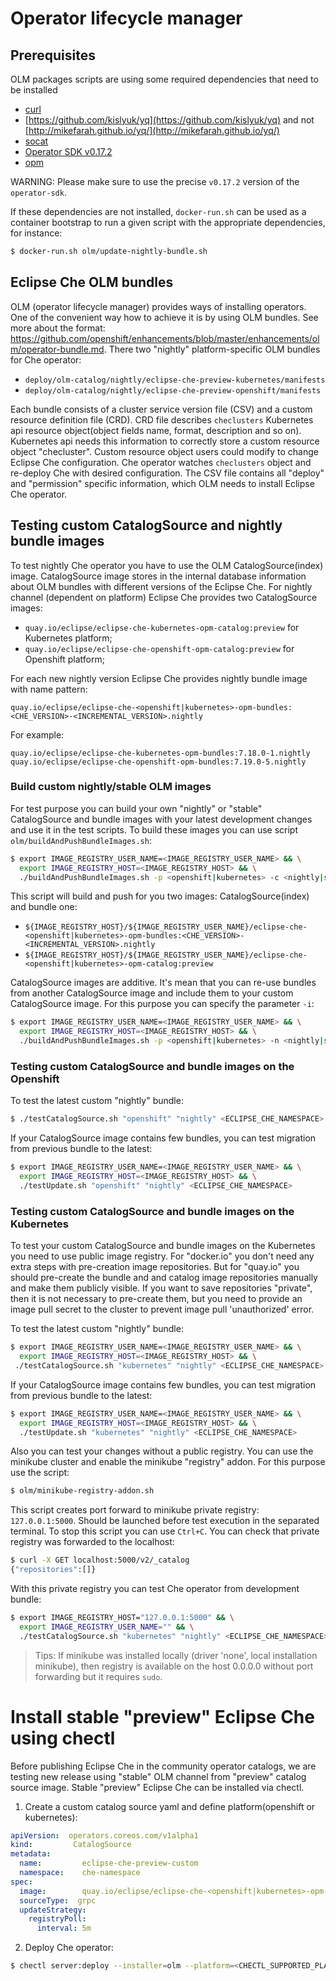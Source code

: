 # Operator lifecycle manager

## Prerequisites

OLM packages scripts are using some required dependencies that need to be installed
 - [curl](https://curl.haxx.se/)
 - [https://github.com/kislyuk/yq](https://github.com/kislyuk/yq) and not [http://mikefarah.github.io/yq/](http://mikefarah.github.io/yq/)
 - [socat](http://www.dest-unreach.org/socat/)
 - [Operator SDK v0.17.2](https://github.com/operator-framework/operator-sdk/blob/v0.10.0/doc/user/install-operator-sdk.md)
 - [opm](https://github.com/operator-framework/operator-registry/releases/tag/v1.15.1)

WARNING: Please make sure to use the precise `v0.17.2` version of the `operator-sdk`.

If these dependencies are not installed, `docker-run.sh` can be used as a container bootstrap to run a given script with the appropriate dependencies, for instance:

```bash
$ docker-run.sh olm/update-nightly-bundle.sh
```

## Eclipse Che OLM bundles

OLM (operator lifecycle manager) provides ways of installing operators. One of the convenient way how to achieve it is by using OLM bundles. See more about the format: https://github.com/openshift/enhancements/blob/master/enhancements/olm/operator-bundle.md. There two "nightly" platform-specific OLM bundles for Сhe operator:

- `deploy/olm-catalog/nightly/eclipse-che-preview-kubernetes/manifests`
- `deploy/olm-catalog/nightly/eclipse-che-preview-openshift/manifests`

Each bundle consists of a cluster service version file (CSV) and a custom resource definition file (CRD). CRD file describes `checlusters` Kubernetes api resource object(object fields name, format, description and so on). Kubernetes api needs this information to correctly store a custom resource object "checluster". Custom resource object users could modify to change Eclipse Che configuration. Che operator watches `checlusters` object and re-deploy Che with desired configuration. The CSV file contains all "deploy" and "permission" specific information, which OLM needs to install Eclipse Che operator.

## Testing custom CatalogSource and nightly bundle images

To test nightly Che operator you have to use the OLM CatalogSource(index) image.
CatalogSource image stores in the internal database information about OLM bundles with different versions of the Eclipse Che. For nightly channel (dependent on platform) Eclipse Che provides two CatalogSource images:

 - `quay.io/eclipse/eclipse-che-kubernetes-opm-catalog:preview` for Kubernetes platform;
 - `quay.io/eclipse/eclipse-che-openshift-opm-catalog:preview` for Openshift platform;

For each new nightly version Eclipse Che provides nightly bundle image with name pattern:

`quay.io/eclipse/eclipse-che-<openshift|kubernetes>-opm-bundles:<CHE_VERSION>-<INCREMENTAL_VERSION>.nightly`

For example:

```
quay.io/eclipse/eclipse-che-kubernetes-opm-bundles:7.18.0-1.nightly
quay.io/eclipse/eclipse-che-openshift-opm-bundles:7.19.0-5.nightly
```

### Build custom nightly/stable OLM images

For test purpose you can build your own "nightly" or "stable" CatalogSource and bundle images
with your latest development changes and use it in the test scripts. To build these images you can use script `olm/buildAndPushBundleImages.sh`:

```bash
$ export IMAGE_REGISTRY_USER_NAME=<IMAGE_REGISTRY_USER_NAME> && \
  export IMAGE_REGISTRY_HOST=<IMAGE_REGISTRY_HOST> && \
  ./buildAndPushBundleImages.sh -p <openshift|kubernetes> -c <nightly|stable> -i <FROM-INDEX-IMAGE>
```

This script will build and push for you two images: CatalogSource(index) and bundle one:

* `${IMAGE_REGISTRY_HOST}/${IMAGE_REGISTRY_USER_NAME}/eclipse-che-<openshift|kubernetes>-opm-bundles:<CHE_VERSION>-<INCREMENTAL_VERSION>.nightly`
* `${IMAGE_REGISTRY_HOST}/${IMAGE_REGISTRY_USER_NAME}/eclipse-che-<openshift|kubernetes>-opm-catalog:preview`

CatalogSource images are additive. It's mean that you can re-use bundles from another CatalogSource image and include them to your custom CatalogSource image. For this purpose you can specify the parameter `-i`:

```bash
$ export IMAGE_REGISTRY_USER_NAME=<IMAGE_REGISTRY_USER_NAME> && \
  export IMAGE_REGISTRY_HOST=<IMAGE_REGISTRY_HOST> && \
  ./buildAndPushBundleImages.sh -p <openshift|kubernetes> -n <nightly|stable> -i <FROM-INDEX-IMAGE>
```

### Testing custom CatalogSource and bundle images on the Openshift

To test the latest custom "nightly" bundle:

```bash
$ ./testCatalogSource.sh "openshift" "nightly" <ECLIPSE_CHE_NAMESPACE>
```

If your CatalogSource image contains few bundles, you can test migration from previous bundle to the latest:

```bash
$ export IMAGE_REGISTRY_USER_NAME=<IMAGE_REGISTRY_USER_NAME> && \
  export IMAGE_REGISTRY_HOST=<IMAGE_REGISTRY_HOST> && \
  ./testUpdate.sh "openshift" "nightly" <ECLIPSE_CHE_NAMESPACE>
```

### Testing custom CatalogSource and bundle images on the Kubernetes

To test your custom CatalogSource and bundle images on the Kubernetes you need to use public image registry. For "docker.io" you don't need any extra steps with pre-creation image repositories. But for "quay.io" you should pre-create the bundle and and catalog image repositories manually and make them publicly visible. If you want to save repositories "private", then it is not necessary to pre-create them, but you need to provide an image pull secret to the cluster to prevent image pull 'unauthorized' error.

To test the latest custom "nightly" bundle:

```bash
$ export IMAGE_REGISTRY_USER_NAME=<IMAGE_REGISTRY_USER_NAME> && \
  export IMAGE_REGISTRY_HOST=<IMAGE_REGISTRY_HOST> && \
 ./testCatalogSource.sh "kubernetes" "nightly" <ECLIPSE_CHE_NAMESPACE>
```

If your CatalogSource image contains few bundles, you can test migration from previous bundle to the latest:

```bash
$ export IMAGE_REGISTRY_USER_NAME=<IMAGE_REGISTRY_USER_NAME> && \
  export IMAGE_REGISTRY_HOST=<IMAGE_REGISTRY_HOST> && \
  ./testUpdate.sh "kubernetes" "nightly" <ECLIPSE_CHE_NAMESPACE>
```

Also you can test your changes without a public registry. You can use the minikube cluster and enable the minikube "registry" addon. For this purpose use the script:

```bash
$ olm/minikube-registry-addon.sh
```

This script creates port forward to minikube private registry: `127.0.0.1:5000`. Should be launched before test execution in the separated terminal. To stop this script you can use `Ctrl+C`. You can check that private registry was forwarded to the localhost:

```bash
$ curl -X GET localhost:5000/v2/_catalog
{"repositories":[]}
```

With this private registry you can test Che operator from development bundle:

```bash
$ export IMAGE_REGISTRY_HOST="127.0.0.1:5000" && \
  export IMAGE_REGISTRY_USER_NAME="" && \
  ./testCatalogSource.sh "kubernetes" "nightly" <ECLIPSE_CHE_NAMESPACE>
```

> Tips: If minikube was installed locally (driver 'none', local installation minikube), then registry is available on the host 0.0.0.0 without port forwarding but it requires `sudo`.

# Install stable "preview" Eclipse Che using chectl

Before publishing Eclipse Che in the community operator catalogs, we are testing new release using "stable" OLM channel
from "preview" catalog source image.
Stable "preview" Eclipse Che can be installed via chectl.

1. Create a custom catalog source yaml and define platform(openshift or kubernetes):

```yaml
apiVersion:  operators.coreos.com/v1alpha1
kind:         CatalogSource
metadata:
  name:         eclipse-che-preview-custom
  namespace:    che-namespace
spec:
  image:        quay.io/eclipse/eclipse-che-<openshift|kubernetes>-opm-catalog:preview
  sourceType:  grpc
  updateStrategy:
    registryPoll:
      interval: 5m
```

2. Deploy Che operator:

```bash
$ chectl server:deploy --installer=olm --platform=<CHECTL_SUPPORTED_PLATFORM> --catalog-source-yaml <PATH_TO_CUSTOM_CATALOG_SOURCE_YAML> --olm-channel=stable --package-manifest-name=eclipse-che-preview-<openshift|kubernetes>
```
